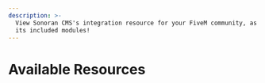 ```yaml
---
description: >-
  View Sonoran CMS's integration resource for your FiveM community, as well as
  its included modules!
---
```


# Available Resources

